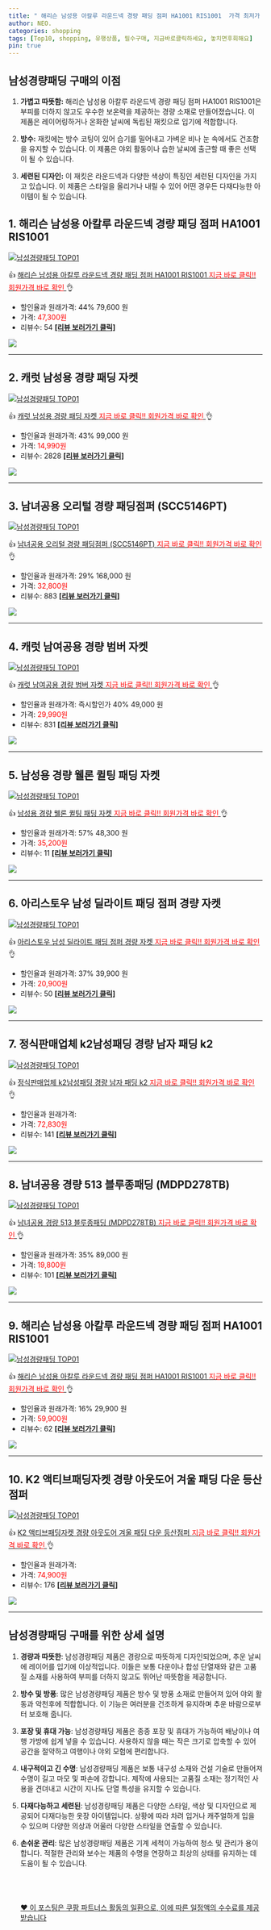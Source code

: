 ```yaml
---
title: " 해리슨 남성용 아칼루 라운드넥 경량 패딩 점퍼 HA1001 RIS1001  가격 최저가 할인가 남성경량패딩 최저가 추천 제품 비교"
author: NEO.
categories: shopping
tags: [Top10, shopping, 유행상품, 필수구매, 지금바로클릭하세요, 놓치면후회해요]
pin: true
---
```

## 남성경량패딩 구매의 이점
1. **가볍고 따뜻함:** 해리슨 남성용 아칼루 라운드넥 경량 패딩 점퍼 HA1001 RIS1001은 부피를 더하지 않고도 우수한 보온력을 제공하는 경량 소재로 만들어졌습니다. 이 제품은 레이어링하거나 온화한 날씨에 독립된 재킷으로 입기에 적합합니다.

2. **방수:** 재킷에는 방수 코팅이 있어 습기를 밀어내고 가벼운 비나 눈 속에서도 건조함을 유지할 수 있습니다. 이 제품은 야외 활동이나 습한 날씨에 출근할 때 좋은 선택이 될 수 있습니다.

3. **세련된 디자인:** 이 재킷은 라운드넥과 다양한 색상이 특징인 세련된 디자인을 가지고 있습니다. 이 제품은 스타일을 올리거나 내릴 수 있어 어떤 경우든 다재다능한 아이템이 될 수 있습니다.

   

## 1.  해리슨 남성용 아칼루 라운드넥 경량 패딩 점퍼 HA1001 RIS1001 

[![남성경량패딩 TOP01](https://thumbnail9.coupangcdn.com/thumbnails/remote/490x490ex/image/retail/images/2868607116741471-96161bce-f5b7-442c-a51d-a787b325717d.jpg)](https://link.coupang.com/re/AFFSDP?lptag=AF3617701&subid=GithubCoopas&pageKey=7613118135&traceid=V0-153&itemId=20499999160&vendorItemId=87647951486)


👍 [ 해리슨 남성용 아칼루 라운드넥 경량 패딩 점퍼 HA1001 RIS1001  <font color=red> 지금 바로 클릭!! 회원가격 바로 확인 </font> ](https://link.coupang.com/re/AFFSDP?lptag=AF3617701&subid=GithubCoopas&pageKey=7613118135&traceid=V0-153&itemId=20499999160&vendorItemId=87647951486) 👌 


- 할인율과 원래가격: 44%  79,600   원
- 가격: <span style='color:red'>47,300원</span>
- 리뷰수: 54  [**[리뷰 보러가기 클릭]**](https://link.coupang.com/re/AFFSDP?lptag=AF3617701&subid=GithubCoopas&pageKey=7613118135&traceid=V0-153&itemId=20499999160&vendorItemId=87647951486)

[![](/discount_price.png)](https://link.coupang.com/re/AFFSDP?lptag=AF3617701&subid=GithubCoopas&pageKey=7613118135&traceid=V0-153&itemId=20499999160&vendorItemId=87647951486)

---


   

## 2.  캐럿 남성용 경량 패딩 자켓 

[![남성경량패딩 TOP01](https://thumbnail9.coupangcdn.com/thumbnails/remote/490x490ex/image/retail/images/2220460223953644-bc8921c0-d40f-4097-b881-ca03ba194556.jpg)](https://link.coupang.com/re/AFFSDP?lptag=AF3617701&subid=GithubCoopas&pageKey=2111547303&traceid=V0-153&itemId=3586763453&vendorItemId=71572558508)


👍 [ 캐럿 남성용 경량 패딩 자켓  <font color=red> 지금 바로 클릭!! 회원가격 바로 확인 </font> ](https://link.coupang.com/re/AFFSDP?lptag=AF3617701&subid=GithubCoopas&pageKey=2111547303&traceid=V0-153&itemId=3586763453&vendorItemId=71572558508) 👌 


- 할인율과 원래가격: 43%  99,000   원
- 가격: <span style='color:red'>14,990원</span>
- 리뷰수: 2828  [**[리뷰 보러가기 클릭]**](https://link.coupang.com/re/AFFSDP?lptag=AF3617701&subid=GithubCoopas&pageKey=2111547303&traceid=V0-153&itemId=3586763453&vendorItemId=71572558508)

[![](/discount_price.png)](https://link.coupang.com/re/AFFSDP?lptag=AF3617701&subid=GithubCoopas&pageKey=2111547303&traceid=V0-153&itemId=3586763453&vendorItemId=71572558508)

---


   

## 3.  남녀공용 오리털 경량 패딩점퍼 (SCC5146PT) 

[![남성경량패딩 TOP01](https://thumbnail7.coupangcdn.com/thumbnails/remote/490x490ex/image/vendor_inventory/8568/68b8f17653e63ec29217d3e1fc0e45936ad6e2207c791b85464e294b03b7.jpg)](https://link.coupang.com/re/AFFSDP?lptag=AF3617701&subid=GithubCoopas&pageKey=305559146&traceid=V0-153&itemId=963004772&vendorItemId=88012643205)


👍 [ 남녀공용 오리털 경량 패딩점퍼 (SCC5146PT)  <font color=red> 지금 바로 클릭!! 회원가격 바로 확인 </font> ](https://link.coupang.com/re/AFFSDP?lptag=AF3617701&subid=GithubCoopas&pageKey=305559146&traceid=V0-153&itemId=963004772&vendorItemId=88012643205) 👌 


- 할인율과 원래가격: 29%  168,000   원
- 가격: <span style='color:red'>32,800원</span>
- 리뷰수: 883  [**[리뷰 보러가기 클릭]**](https://link.coupang.com/re/AFFSDP?lptag=AF3617701&subid=GithubCoopas&pageKey=305559146&traceid=V0-153&itemId=963004772&vendorItemId=88012643205)

[![](/discount_price.png)](https://link.coupang.com/re/AFFSDP?lptag=AF3617701&subid=GithubCoopas&pageKey=305559146&traceid=V0-153&itemId=963004772&vendorItemId=88012643205)

---


   

## 4.  캐럿 남여공용 경량 범버 자켓 

[![남성경량패딩 TOP01](https://thumbnail8.coupangcdn.com/thumbnails/remote/490x490ex/image/retail/images/2216017694578747-69c2e653-ccab-4632-bb47-b7b9403552af.jpg)](https://link.coupang.com/re/AFFSDP?lptag=AF3617701&subid=GithubCoopas&pageKey=2111546173&traceid=V0-153&itemId=3586762063&vendorItemId=71572557005)


👍 [ 캐럿 남여공용 경량 범버 자켓  <font color=red> 지금 바로 클릭!! 회원가격 바로 확인 </font> ](https://link.coupang.com/re/AFFSDP?lptag=AF3617701&subid=GithubCoopas&pageKey=2111546173&traceid=V0-153&itemId=3586762063&vendorItemId=71572557005) 👌 


- 할인율과 원래가격: 즉시할인가 40%  49,000   원
- 가격: <span style='color:red'>29,990원</span>
- 리뷰수: 831  [**[리뷰 보러가기 클릭]**](https://link.coupang.com/re/AFFSDP?lptag=AF3617701&subid=GithubCoopas&pageKey=2111546173&traceid=V0-153&itemId=3586762063&vendorItemId=71572557005)

[![](/discount_price.png)](https://link.coupang.com/re/AFFSDP?lptag=AF3617701&subid=GithubCoopas&pageKey=2111546173&traceid=V0-153&itemId=3586762063&vendorItemId=71572557005)

---


   

## 5.  남성용 경량 웰론 퀼팅 패딩 자켓 

[![남성경량패딩 TOP01](https://thumbnail8.coupangcdn.com/thumbnails/remote/490x490ex/image/vendor_inventory/68ca/8a8bd4b0a429e0dffed63de7cb13704348598a8b484c95931d661ea8272f.jpg)](https://link.coupang.com/re/AFFSDP?lptag=AF3617701&subid=GithubCoopas&pageKey=7634511941&traceid=V0-153&itemId=20270012090&vendorItemId=87289714604)


👍 [ 남성용 경량 웰론 퀼팅 패딩 자켓  <font color=red> 지금 바로 클릭!! 회원가격 바로 확인 </font> ](https://link.coupang.com/re/AFFSDP?lptag=AF3617701&subid=GithubCoopas&pageKey=7634511941&traceid=V0-153&itemId=20270012090&vendorItemId=87289714604) 👌 


- 할인율과 원래가격: 57%  48,300   원
- 가격: <span style='color:red'>35,200원</span>
- 리뷰수: 11  [**[리뷰 보러가기 클릭]**](https://link.coupang.com/re/AFFSDP?lptag=AF3617701&subid=GithubCoopas&pageKey=7634511941&traceid=V0-153&itemId=20270012090&vendorItemId=87289714604)

[![](/discount_price.png)](https://link.coupang.com/re/AFFSDP?lptag=AF3617701&subid=GithubCoopas&pageKey=7634511941&traceid=V0-153&itemId=20270012090&vendorItemId=87289714604)

---


   

## 6.  아리스토우 남성 딜라이트 패딩 점퍼 경량 자켓 

[![남성경량패딩 TOP01](https://thumbnail8.coupangcdn.com/thumbnails/remote/490x490ex/image/vendor_inventory/6023/53137a1f293866a9808710fb5137db5d32ee81a709df647c45707dd5e92d.jpg)](https://link.coupang.com/re/AFFSDP?lptag=AF3617701&subid=GithubCoopas&pageKey=7621556062&traceid=V0-153&itemId=20207752562&vendorItemId=87297957508)


👍 [ 아리스토우 남성 딜라이트 패딩 점퍼 경량 자켓  <font color=red> 지금 바로 클릭!! 회원가격 바로 확인 </font> ](https://link.coupang.com/re/AFFSDP?lptag=AF3617701&subid=GithubCoopas&pageKey=7621556062&traceid=V0-153&itemId=20207752562&vendorItemId=87297957508) 👌 


- 할인율과 원래가격: 37%  39,900   원
- 가격: <span style='color:red'>20,900원</span>
- 리뷰수: 50  [**[리뷰 보러가기 클릭]**](https://link.coupang.com/re/AFFSDP?lptag=AF3617701&subid=GithubCoopas&pageKey=7621556062&traceid=V0-153&itemId=20207752562&vendorItemId=87297957508)

[![](/discount_price.png)](https://link.coupang.com/re/AFFSDP?lptag=AF3617701&subid=GithubCoopas&pageKey=7621556062&traceid=V0-153&itemId=20207752562&vendorItemId=87297957508)

---


   

## 7.  정식판매업체 k2남성패딩 경량 남자 패딩 k2 

[![남성경량패딩 TOP01](https://thumbnail9.coupangcdn.com/thumbnails/remote/490x490ex/image/vendor_inventory/969a/cfa511e83d23ad4653c6c90e46831c5377fb336b95b196bd9aa2595d2c33.jpeg)](https://link.coupang.com/re/AFFSDP?lptag=AF3617701&subid=GithubCoopas&pageKey=6982540403&traceid=V0-153&itemId=17061935460&vendorItemId=88307384577)


👍 [ 정식판매업체 k2남성패딩 경량 남자 패딩 k2  <font color=red> 지금 바로 클릭!! 회원가격 바로 확인 </font> ](https://link.coupang.com/re/AFFSDP?lptag=AF3617701&subid=GithubCoopas&pageKey=6982540403&traceid=V0-153&itemId=17061935460&vendorItemId=88307384577) 👌 


- 할인율과 원래가격: 
- 가격: <span style='color:red'>72,830원</span>
- 리뷰수: 141  [**[리뷰 보러가기 클릭]**](https://link.coupang.com/re/AFFSDP?lptag=AF3617701&subid=GithubCoopas&pageKey=6982540403&traceid=V0-153&itemId=17061935460&vendorItemId=88307384577)

[![](/discount_price.png)](https://link.coupang.com/re/AFFSDP?lptag=AF3617701&subid=GithubCoopas&pageKey=6982540403&traceid=V0-153&itemId=17061935460&vendorItemId=88307384577)

---


   

## 8.  남녀공용 경량 513 블루종패딩 (MDPD278TB) 

[![남성경량패딩 TOP01](https://thumbnail9.coupangcdn.com/thumbnails/remote/490x490ex/image/vendor_inventory/images/2018/10/16/9/3/3fc2e827-23eb-4fbd-bc29-77e4bd18f332.jpg)](https://link.coupang.com/re/AFFSDP?lptag=AF3617701&subid=GithubCoopas&pageKey=145024830&traceid=V0-153&itemId=420658648&vendorItemId=4034555293)


👍 [ 남녀공용 경량 513 블루종패딩 (MDPD278TB)  <font color=red> 지금 바로 클릭!! 회원가격 바로 확인 </font> ](https://link.coupang.com/re/AFFSDP?lptag=AF3617701&subid=GithubCoopas&pageKey=145024830&traceid=V0-153&itemId=420658648&vendorItemId=4034555293) 👌 


- 할인율과 원래가격: 35%  89,000   원
- 가격: <span style='color:red'>19,800원</span>
- 리뷰수: 101  [**[리뷰 보러가기 클릭]**](https://link.coupang.com/re/AFFSDP?lptag=AF3617701&subid=GithubCoopas&pageKey=145024830&traceid=V0-153&itemId=420658648&vendorItemId=4034555293)

[![](/discount_price.png)](https://link.coupang.com/re/AFFSDP?lptag=AF3617701&subid=GithubCoopas&pageKey=145024830&traceid=V0-153&itemId=420658648&vendorItemId=4034555293)

---


   

## 9.  해리슨 남성용 아칼루 라운드넥 경량 패딩 점퍼 HA1001 RIS1001 

[![남성경량패딩 TOP01](https://thumbnail6.coupangcdn.com/thumbnails/remote/490x490ex/image/vendor_inventory/a3dd/00818123005842c1460da2902664de8cc8362907248992540cb800b77ea6.jpg)](https://link.coupang.com/re/AFFSDP?lptag=AF3617701&subid=GithubCoopas&pageKey=7613118135&traceid=V0-153&itemId=20499999161&vendorItemId=87259889979)


👍 [ 해리슨 남성용 아칼루 라운드넥 경량 패딩 점퍼 HA1001 RIS1001  <font color=red> 지금 바로 클릭!! 회원가격 바로 확인 </font> ](https://link.coupang.com/re/AFFSDP?lptag=AF3617701&subid=GithubCoopas&pageKey=7613118135&traceid=V0-153&itemId=20499999161&vendorItemId=87259889979) 👌 


- 할인율과 원래가격: 16%  29,900   원
- 가격: <span style='color:red'>59,900원</span>
- 리뷰수: 62  [**[리뷰 보러가기 클릭]**](https://link.coupang.com/re/AFFSDP?lptag=AF3617701&subid=GithubCoopas&pageKey=7613118135&traceid=V0-153&itemId=20499999161&vendorItemId=87259889979)

[![](/discount_price.png)](https://link.coupang.com/re/AFFSDP?lptag=AF3617701&subid=GithubCoopas&pageKey=7613118135&traceid=V0-153&itemId=20499999161&vendorItemId=87259889979)

---


   

## 10.  K2 액티브패딩자켓 경량 아웃도어 겨울 패딩 다운 등산점퍼 

[![남성경량패딩 TOP01](https://thumbnail8.coupangcdn.com/thumbnails/remote/490x490ex/image/vendor_inventory/9c43/af164b0f13857d7eed11a506188ba17975c76dc12de5c82be1c1c7ecee08.jpg)](https://link.coupang.com/re/AFFSDP?lptag=AF3617701&subid=GithubCoopas&pageKey=7674591237&traceid=V0-153&itemId=20482523640&vendorItemId=87561488874)


👍 [ K2 액티브패딩자켓 경량 아웃도어 겨울 패딩 다운 등산점퍼  <font color=red> 지금 바로 클릭!! 회원가격 바로 확인 </font> ](https://link.coupang.com/re/AFFSDP?lptag=AF3617701&subid=GithubCoopas&pageKey=7674591237&traceid=V0-153&itemId=20482523640&vendorItemId=87561488874) 👌 


- 할인율과 원래가격: 
- 가격: <span style='color:red'>74,900원</span>
- 리뷰수: 176  [**[리뷰 보러가기 클릭]**](https://link.coupang.com/re/AFFSDP?lptag=AF3617701&subid=GithubCoopas&pageKey=7674591237&traceid=V0-153&itemId=20482523640&vendorItemId=87561488874)

[![](/discount_price.png)](https://link.coupang.com/re/AFFSDP?lptag=AF3617701&subid=GithubCoopas&pageKey=7674591237&traceid=V0-153&itemId=20482523640&vendorItemId=87561488874)

---
## 남성경량패딩 구매를 위한 상세 설명
1. **경량과 따뜻한**: 남성경량패딩 제품은 경량으로 따뜻하게 디자인되었으며, 추운 날씨에 레이어를 입기에 이상적입니다. 이들은 보통 다운이나 합성 단열재와 같은 고품질 소재를 사용하여 부피를 더하지 않고도 뛰어난 따뜻함을 제공합니다.


2. **방수 및 방풍**: 많은 남성경량패딩 제품은 방수 및 방풍 소재로 만들어져 있어 야외 활동과 악천후에 적합합니다. 이 기능은 여러분을 건조하게 유지하며 추운 바람으로부터 보호해 줍니다.


3. **포장 및 휴대 가능**: 남성경량패딩 제품은 종종 포장 및 휴대가 가능하여 배낭이나 여행 가방에 쉽게 넣을 수 있습니다. 사용하지 않을 때는 작은 크기로 압축할 수 있어 공간을 절약하고 여행이나 야외 모험에 편리합니다.


4. **내구적이고 긴 수명**: 남성경량패딩 제품은 보통 내구성 소재와 건설 기술로 만들어져 수명이 길고 마모 및 파손에 강합니다. 제작에 사용되는 고품질 소재는 정기적인 사용을 견뎌내고 시간이 지나도 단열 특성을 유지할 수 있습니다.


5. **다재다능하고 세련된**: 남성경량패딩 제품은 다양한 스타일, 색상 및 디자인으로 제공되어 다재다능한 옷장 아이템입니다. 상황에 따라 차려 입거나 캐주얼하게 입을 수 있으며 다양한 의상과 어울러 다양한 스타일을 연출할 수 있습니다.


6. **손쉬운 관리**: 많은 남성경량패딩 제품은 기계 세척이 가능하여 청소 및 관리가 용이합니다. 적절한 관리와 보수는 제품의 수명을 연장하고 최상의 상태를 유지하는 데 도움이 될 수 있습니다.<br><br><br><br><br> [ ❤  이 포스팅은 쿠팡 파트너스 활동의 일환으로, 이에 따른 일정액의 수수료를 제공받습니다](https://link.coupang.com/a/bcEFyh)